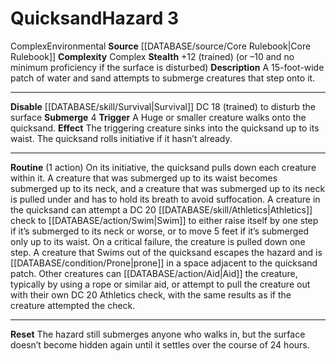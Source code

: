 ﻿---
ac: null
all_resistance: null
complexity: Complex
element: null
fortitude: null
hardness: null
hazard_type: Environmental
hp: null
id: '22'
immunity: null
level: '3'
name: Quicksand
rarity: Common
reflex: null
resistance: null
rus_type_level: null
school: null
source: '[[DATABASE/source/Core Rulebook|Core Rulebook]]'
trait:
- '[[DATABASE/trait/Complex|Complex]]'
- '[[DATABASE/trait/Environmental|Environmental]]'
type: Hazard
weakness: null
will: null

---
# Quicksand<span class="item-type">Hazard 3</span>

<span class="item-trait">Complex</span><span class="item-trait">Environmental</span>
**Source** [[DATABASE/source/Core Rulebook|Core Rulebook]] 
**Complexity** Complex
**Stealth** +12 (trained) (or –10 and no minimum proficiency if the surface is disturbed)
**Description** A 15-foot-wide patch of water and sand attempts to submerge creatures that step onto it.

---
**Disable** [[DATABASE/skill/Survival|Survival]] DC 18 (trained) to disturb the surface
**Submerge** <span class="action-icon">4</span> **Trigger** A Huge or smaller creature walks onto the quicksand. **Effect** The triggering creature sinks into the quicksand up to its waist. The quicksand rolls initiative if it hasn’t already.

---
**Routine** (1 action) On its initiative, the quicksand pulls down each creature within it. A creature that was submerged up to its waist becomes submerged up to its neck, and a creature that was submerged up to its neck is pulled under and has to hold its breath to avoid suffocation.
 A creature in the quicksand can attempt a DC 20 [[DATABASE/skill/Athletics|Athletics]] check to [[DATABASE/action/Swim|Swim]] to either raise itself by one step if it’s submerged to its neck or worse, or to move 5 feet if it’s submerged only up to its waist. On a critical failure, the creature is pulled down one step. A creature that Swims out of the quicksand escapes the hazard and is [[DATABASE/condition/Prone|prone]] in a space adjacent to the quicksand patch. Other creatures can [[DATABASE/action/Aid|Aid]] the creature, typically by using a rope or similar aid, or attempt to pull the creature out with their own DC 20 Athletics check, with the same results as if the creature attempted the check.

---
**Reset** The hazard still submerges anyone who walks in, but the surface doesn’t become hidden again until it settles over the course of 24 hours.